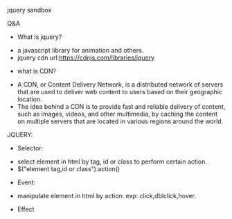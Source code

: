 jquery sandbox

Q&A
- What is jquery?
* a javascript library for animation and others.
* jquery cdn url:https://cdnjs.com/libraries/jquery

- what is CDN?
* A CDN, or Content Delivery Network, is a distributed network of servers that are used to deliver web content to users based on their geographic location.
* The idea behind a CDN is to provide fast and reliable delivery of content, such as images, videos, and other multimedia, by caching the content on multiple servers that are located in various regions around the world.


JQUERY:

* Selector:
- select element in html by tag, id or class to perform certain action.
- $("element tag,id or class").action()

* Event:
- manipulate element in html by action. exp: click,dblclick,hover.

* Effect
